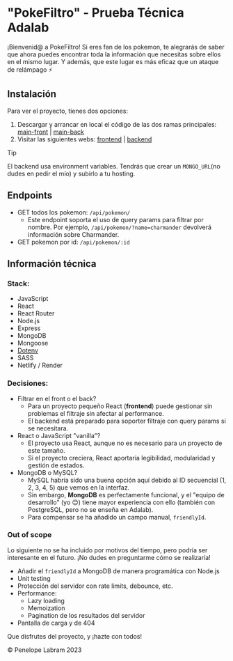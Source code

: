 # "PokeFiltro" - Prueba Técnica Adalab

¡Bienvenid@ a PokeFiltro! Si eres fan de los pokemon, te alegrarás de saber que ahora puedes encontrar toda la información que necesitas sobre ellos en el mismo lugar. Y además, que este lugar es más eficaz que un ataque de relámpago ⚡️

## Instalación
Para ver el proyecto, tienes dos opciones:
1. Descargar y arrancar en local el código de las dos ramas principales: [main-front](https://github.com/plabram/adalab/tree/main-front) | [main-back](https://github.com/plabram/adalab/tree/main-back)
2. Visitar las siguientes webs: [frontend](https://pokemon-filters.netlify.app/) | [backend](https://pokeapi-backend-3bla.onrender.com/api/pokemon/)

> [!TIP]
> El backend usa environment variables. Tendrás que crear un `MONGO_URL`(no dudes en pedir el mío) y subirlo a tu hosting.

## Endpoints
* GET todos los pokemon: `/api/pokemon/`
    * Este endpoint soporta el uso de query params para filtrar por nombre. Por ejemplo, `/api/pokemon/?name=charmander` devolverá información sobre Charmander.
* GET pokemon por id: `/api/pokemon/:id`

## Información técnica
### Stack:
* JavaScript
* React
* React Router
* Node.js
* Express
* MongoDB
* Mongoose
* [Dotenv](https://www.npmjs.com/package/dotenv)
* SASS
* Netlify / Render

### Decisiones:
* Filtrar en el front o el back?
  * Para un proyecto pequeño React (**frontend**) puede gestionar sin problemas el filtraje sin afectar al performance.
  * El backend está preparado para soporter filtraje con query params si se necesitara.
* React o JavaScript "vanilla"?
  * El proyecto usa React, aunque no es necesario para un proyecto de este tamaño.
  * Si el proyecto creciera, React aportaría legibilidad, modularidad y gestión de estados.
* MongoDB o MySQL?
  * MySQL habría sido una buena opción aquí debido al ID secuencial (1, 2, 3, 4, 5) que vemos en la interfaz.
  * Sin embargo, **MongoDB** es perfectamente funcional, y el "equipo de desarrollo" (yo 😊) tiene mayor experiencia con ello (también con PostgreSQL, pero no se enseña en Adalab).
  * Para compensar se ha añadido un campo manual, `friendlyId`.

### Out of scope
Lo siguiente no se ha incluido por motivos del tiempo, pero podría ser interesante en el futuro. 
¡No dudes en preguntarme cómo se realizaría!
* Añadir el `friendlyId` a MongoDB de manera programática con Node.js
* Unit testing
* Protección del servidor con rate limits, debounce, etc.
* Performance:
  * Lazy loading
  * Memoization
  * Pagination de los resultados del servidor
* Pantalla de carga y de 404

Que disfrutes del proyecto, y ¡hazte con todos!

&copy; Penelope Labram 2023

